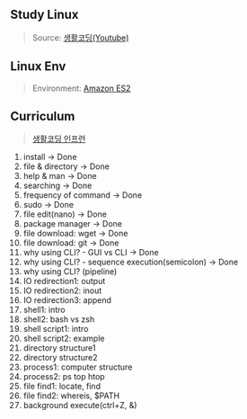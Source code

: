 ## Study Linux
> Source: [생활코딩(Youtube)](https://www.youtube.com/playlist?list=PLuHgQVnccGMBT57a9dvEtd6OuWpugF9SH)

## Linux Env
> Environment: [Amazon ES2](https://docs.aws.amazon.com/ko_kr/AWSEC2/latest/UserGuide/AccessingInstancesLinux.html)

## Curriculum
> [생활코딩 인프런](https://www.inflearn.com/course/%EC%83%9D%ED%99%9C%EC%BD%94%EB%94%A9-%EB%A6%AC%EB%88%85%EC%8A%A4-%EA%B0%95%EC%A2%8C#curriculum)
1. install -> Done
1. file & directory -> Done
1. help & man -> Done
1. searching -> Done
1. frequency of command -> Done
1. sudo -> Done
1. file edit(nano) -> Done
1. package manager -> Done
1. file download: wget -> Done
1. file download: git -> Done
1. why using CLI? - GUI vs CLI -> Done
1. why using CLI? - sequence execution(semicolon) -> Done
1. why using CLI? (pipeline)
1. IO redirection1: output
1. IO redirection2: inout
1. IO redirection3: append
1. shell1: intro
1. shell2: bash vs zsh
1. shell script1: intro
1. shell script2: example
1. directory structure1
1. directory structure2
1. process1: computer structure
1. process2: ps top htop
1. file find1: locate, find
1. file find2: whereis, $PATH
1. background execute(ctrl+Z, &)